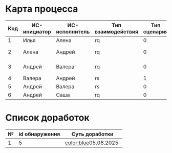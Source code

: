 Карта процесса
====
| Код | ИC-инициатор | ИС-исполнитель | Тип взаимодействия | Тип сценария | Метод API/ Действие | Описание |
|--|--|--|--|--|--|--|
| 1 | Илья | Алена | rq | 0 | хантинг |  |
| 2 | Алена | Андрей | rq | 0 | Проксирование запроса |  |
| 3 | Андрей | Валера | rq | 0 | Проксирование запроса |  |
| 4 | Валера | Андрей | rs | 1 |  |  |
| 5 | Андрей | Валера | rs | 0 |  |  |
| 6 | Андрей | Саша | rq | 0 | фывафыав | фыафывафыав |

Список доработок
====
| № | id обнаружения | Суть доработки|
|--|--|--|
| 1 | 5 | <color:blue>05.08.2025:</color>  |